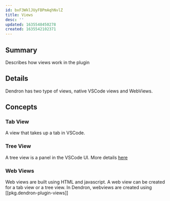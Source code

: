 ```yaml
---
id: bxF3WklJUyFBPmAqhNvlZ
title: Views
desc: ''
updated: 1635548450278
created: 1635542102371
---
```


## Summary

Describes how views work in the plugin

## Details

Dendron has two type of views, native VSCode views and WebViews.

## Concepts

### Tab View

A view that takes up a tab in VSCode.

### Tree View

A tree view is a panel in the VSCode UI. More details [here](https://code.visualstudio.com/api/extension-guides/tree-view)

### Web Views

Web views are built using HTML and javascript. A web view can be created for a tab view or a tree view.
In Dendron, webviews are created using [[pkg.dendron-plugin-views]]
